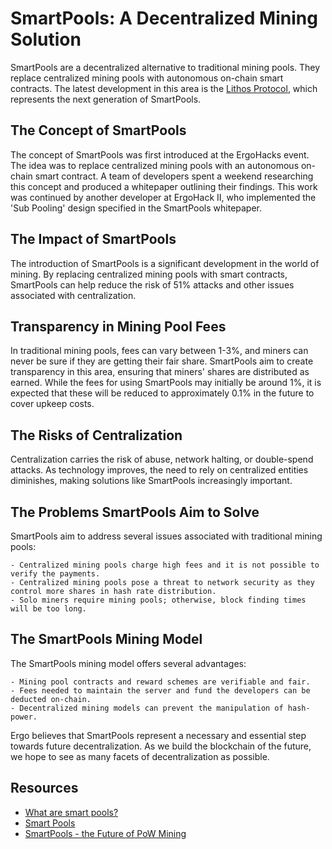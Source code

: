 # SmartPools: A Decentralized Mining Solution

SmartPools are a decentralized alternative to traditional mining pools. They replace centralized mining pools with autonomous on-chain smart contracts. The latest development in this area is the [Lithos Protocol](lithos.md), which represents the next generation of SmartPools.

## The Concept of SmartPools

The concept of SmartPools was first introduced at the ErgoHacks event. The idea was to replace centralized mining pools with an autonomous on-chain smart contract. A team of developers spent a weekend researching this concept and produced a whitepaper outlining their findings. This work was continued by another developer at ErgoHack II, who implemented the 'Sub Pooling' design specified in the SmartPools whitepaper.

## The Impact of SmartPools

The introduction of SmartPools is a significant development in the world of mining. By replacing centralized mining pools with smart contracts, SmartPools can help reduce the risk of 51% attacks and other issues associated with centralization.

## Transparency in Mining Pool Fees

In traditional mining pools, fees can vary between 1-3%, and miners can never be sure if they are getting their fair share. SmartPools aim to create transparency in this area, ensuring that miners' shares are distributed as earned. While the fees for using SmartPools may initially be around 1%, it is expected that these will be reduced to approximately 0.1% in the future to cover upkeep costs.

## The Risks of Centralization

Centralization carries the risk of abuse, network halting, or double-spend attacks. As technology improves, the need to rely on centralized entities diminishes, making solutions like SmartPools increasingly important.

## The Problems SmartPools Aim to Solve

SmartPools aim to address several issues associated with traditional mining pools:

    - Centralized mining pools charge high fees and it is not possible to verify the payments.
    - Centralized mining pools pose a threat to network security as they control more shares in hash rate distribution.
    - Solo miners require mining pools; otherwise, block finding times will be too long.

## The SmartPools Mining Model

The SmartPools mining model offers several advantages:

    - Mining pool contracts and reward schemes are verifiable and fair.
    - Fees needed to maintain the server and fund the developers can be deducted on-chain.
    - Decentralized mining models can prevent the manipulation of hash-power.

Ergo believes that SmartPools represent a necessary and essential step towards future decentralization. As we build the blockchain of the future, we hope to see as many facets of decentralization as possible.

## Resources

- [What are smart pools?](https://ergoplatform.org/en/blog/2021-11-19-ergo-smartpools-and-decentralized-mining/)
- [Smart Pools](https://github.com/WilfordGrimley/ErgoSmartPools)
- [SmartPools - the Future of PoW Mining](https://www.youtube.com/watch?v=pc3GEqMik48)